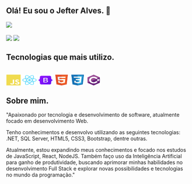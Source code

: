 ## Olá! Eu sou o Jefter Alves. 👋

<div>
  <img src="[https://img.shields.io/badge/LinkedIn-0077B5?style=for-the-badge&logo=linkedin&logoColor=(white)](https://www.linkedin.com/in/jefteralves)">
</div></br>

<div>
  <img height="180em" src="https://github-readme-stats.vercel.app/api?username=jefter20&show_icons=true&theme=radical">
  <img height="180em" src="https://github-readme-stats.vercel.app/api/top-langs/?username=jefter20&layout=compact&theme=radical">
</div>

## Tecnologias que mais utilizo.

<div style="display: inline_block"><br>
  <img align="center" alt="Jefter-Js" height="30" width="40" src="https://raw.githubusercontent.com/devicons/devicon/master/icons/javascript/javascript-plain.svg">
  <img align="center" alt="Jefter-React" height="30" width="40" src="https://raw.githubusercontent.com/devicons/devicon/master/icons/react/react-original.svg">
  <img align="center" alt="Jefter-Bootstrap" height="30" width="40" src="https://raw.githubusercontent.com/devicons/devicon/master/icons/bootstrap/bootstrap-original.svg">
  <img align="center" alt="Jefter-HTML" height="30" width="40" src="https://raw.githubusercontent.com/devicons/devicon/master/icons/html5/html5-original.svg">
  <img align="center" alt="Jefter-CSS" height="30" width="40" src="https://raw.githubusercontent.com/devicons/devicon/master/icons/css3/css3-original.svg">
  <img align="center" alt="Jefter-Csharp" height="30" width="40" src="https://raw.githubusercontent.com/devicons/devicon/master/icons/csharp/csharp-original.svg">
</div>

## Sobre mim.

"Apaixonado por tecnologia e desenvolvimento de software, atualmente focado em desenvolvimento Web. 

Tenho conhecimentos e desenvolvo utilizando as seguintes tecnologias: .NET, SQL Server, HTML5, CSS3, Bootstrap, dentre outras.

Atualmente, estou expandindo meus conhecimentos e focado nos estudos de JavaScript, React, NodeJS. Também faço uso da Inteligência Artificial para ganho de produtividade, buscando aprimorar minhas habilidades no desenvolvimento Full Stack e explorar novas possibilidades e tecnologias no mundo da programação."
